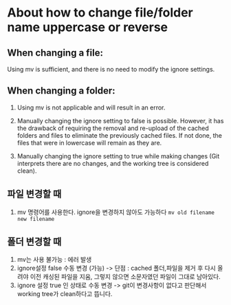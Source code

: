 # About how to change file/folder name uppercase or reverse

## When changing a file:

Using mv is sufficient, and there is no need to modify the ignore settings.

## When changing a folder:

1. Using mv is not applicable and will result in an error.

2. Manually changing the ignore setting to false is possible. However, it has the drawback of requiring the removal and re-upload of the cached folders and files to eliminate the previously cached files. If not done, the files that were in lowercase will remain as they are.

3. Manually changing the ignore setting to true while making changes (Git interprets there are no changes, and the working tree is considered clean).



## 파일 변경할 때
1. mv 명령어를 사용한다. ignore을 변경하지 않아도 가능하다
` mv old filename new filename `

## 폴더 변경할 때
1. mv는 사용 불가능 : 에러 발생
2. ignore설정 false 수동 변경 (가능)   -> 단점 : cached 폴더,파일을 제거 후 다시 올려야 이전 캐싱된 파일을 지움, 그렇지 않으면 소문자였던 파일이 그대로 남아있다.
3. ignore 설정 true 인 상태로 수동 변경 -> git이 변경사항이 없다고 판단해서 working tree가 clean하다고 뜹니다.

